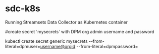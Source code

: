 # sdc-k8s
Running Streamsets Data Collector as Kubernetes container

#create secret 'mysecrets' with DPM org admin username and password

kubectl create secret generic mysecrets --from-literal=dpmuser=<username@orgid> --from-literal=dpmpassword=<password>
